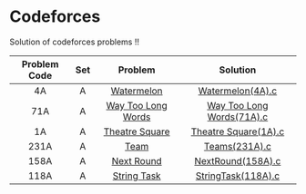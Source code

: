 # Codeforces
Solution of codeforces problems !!




| Problem Code | Set | Problem | Solution |
|:--:|:--:|:--:|:--:|
| 4A | A | [Watermelon](https://codeforces.com/problemset/problem/4/A) | [Watermelon(4A).c](Watermelon(4A).c) 
| 71A | A | [Way Too Long Words](https://codeforces.com/problemset/problem/71/A) | [Way Too Long Words(71A).c](Way%20Too%20Long%20Words(71A).c) 
| 1A | A | [Theatre Square](https://codeforces.com/problemset/problem/1/A) | [Theatre Square(1A).c](Theatre%20Square(1A).c) 
| 231A | A | [Team](https://codeforces.com/problemset/problem/231/A) | [Teams(231A).c](Teams(231A).c) 
| 158A | A | [Next Round](https://codeforces.com/problemset/problem/158/A) | [NextRound(158A).c](NextRound(158A).c)
| 118A | A | [String Task](https://codeforces.com/problemset/problem/118/A) | [StringTask(118A).c](TStringTask(118A).c)
